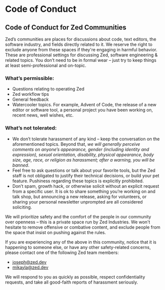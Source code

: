 # Code of Conduct

## Code of Conduct for Zed Communities

Zed’s communities are places for discussions about code, text editors, the software industry, and fields directly related to it. We reserve the right to exclude anyone from these spaces if they're engaging in harmful behavior. These are professional settings for discussing Zed, software engineering & related topics. You don’t need to be in formal wear – just try to keep things at least semi-professional and on-topic.

### What’s permissible:

* Questions relating to operating Zed
* Zed workflow tips
* General feedback
* Watercooler topics. For example, Advent of Code, the release of a new editor or software tool, a personal project you have been working on, recent news, well wishes, etc.

### What’s not tolerated:

* We don’t tolerate harassment of any kind – keep the conversation on the aforementioned topics. Beyond that, _we will generally perceive comments on anyone’s appearance, gender (including identity and expression), sexual orientation, disability, physical appearance, body size, age, race, or religion as harassment; after a warning, you will be banned_.
* Feel free to ask questions or talk about your favorite tools, but the Zed staff is not obligated to justify their technical decisions, or build your pet feature. Pushiness regarding these topics is explicitly prohibited.
* Don’t spam, growth hack, or otherwise solicit without an explicit request from a specific user. It is ok to share something you’re working on and talk shop, but announcing a new release, asking for volunteers, or sharing your personal newsletter unprompted are all considered soliciting.

We will prioritize safety and the comfort of the people in our community over openness – this is a private space run by Zed Industries. We won't hesitate to remove offensive or combative content, and exclude people from the space that insist on pushing against the rules.

If you are experiencing any of the above in this community, notice that it is happening to someone else, or have any other safety-related concerns, please contact one of the following Zed team members:

* [joseph@zed.dev](mailto:joseph@zed.dev)
* [mikayla@zed.dev](mailto:mikayla@zed.dev)

We will respond to you as quickly as possible, respect confidentiality requests, and take all good-faith reports of harassment seriously.
